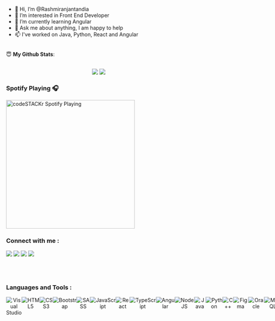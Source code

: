 - 👋 Hi, I’m @Rashmiranjantandia
- 👀 I’m interested in Front End Developer
- 🌱 I’m currently learning Angular
- 💞️ Ask me about anything, I am happy to help
- 📫 I've worked on Java, Python, React and Angular

<!---
Rashmiranjantandia/Rashmiranjantandia is a ✨ special ✨ repository because its `README.md` (this file) appears on your GitHub profile.
You can click the Preview link to take a look at your changes.
--->
<br/>
<summary> 😇 <b> My Github Stats</b>: </summary>
<br/>
<p align="center">
<img src="https://github-readme-stats.vercel.app/api?username=rashmiranjantandia&show_icons=true&theme=radical&line_height=27">

<img src="https://github-readme-stats.vercel.app/api/top-langs/?username=rashmiranjantandia&theme=radical">

<br /> 

### Spotify Playing 🎧 

[<img src="https://now-playing-codestackr.vercel.app/api/spotify-playing" alt="codeSTACKr Spotify Playing" width="350" />](https://music.youtube.com/watch?v=Bd-2-9MOO68&list=RDAMVMBd-2-9MOO68)


### Connect with me :

[<img src="https://img.shields.io/badge/@rashmi_tandia%20-%231DA1F2.svg?&style=for-the-badge&logo=Twitter&logoColor=white"/>](https://twitter.com/rashmi_tandia)
[<img src="https://img.shields.io/badge/rashmi_studio%20-%23FF0000.svg?&style=for-the-badge&logo=YouTube&logoColor=white"/>](https://www.youtube.com/channel/UCMG92haHffdyuRS3MN6fXYA)
[<img src="https://img.shields.io/badge/Rashmi%20Ranjan%20-%230B65C3.svg?&style=for-the-badge&logo=LinkedIn&logoColor=white"/>](https://www.linkedin.com/in/rashmi-ranjan-tandia/)
[<img src="https://img.shields.io/badge/__expr3ss.2.impr3ss__%20-%23E4405F.svg?&style=for-the-badge&logo=Instagram&logoColor=white"/>](https://www.instagram.com/__expr3ss.2.impr3ss__/)
  
<!-- <a href='#' id='youtube'><img align="left" alt="rashmiranjan | YouTube" width="28px" src="https://image.flaticon.com/icons/png/512/1384/1384060.png" /></a>
<a href='https://twitter.com/rashmi_tandia' id='twitter'><img align="left" alt="rashmiranjan | Twitter" width="28px" src="https://image.flaticon.com/icons/png/512/733/733579.png" /></a>
<a href='https://www.linkedin.com/in/rashmi-ranjan-tandia/' id='linkedin'><img align="left" alt="rashmiranjan | LinkedIn" width="26px" src="https://image.flaticon.com/icons/png/512/174/174857.png" /></a>
<a href='https://www.instagram.com/__expr3ss.2.impr3ss__/' id='instagram'><img align="left" alt="rashmiranjan | Instagram" width="26px" src="https://image.flaticon.com/icons/png/512/2111/2111463.png" /></a> -->
  
<br />
<br />

### Languages and Tools :

<div align="center" style="display: flex" >
<img  alt="Visual Studio" src="https://img.shields.io/badge/VisualStudio-5C2D91.svg?style=for-the-badge&logo=visual-studio&logoColor=white"/>
<img  alt="HTML5" src="https://img.shields.io/badge/html5-%23E34F26.svg?style=for-the-badge&logo=html5&logoColor=white"/>
<img  alt="CSS3" src="https://img.shields.io/badge/css3-%231572B6.svg?style=for-the-badge&logo=css3&logoColor=white"/>
<img  alt="Bootstrap" src="https://img.shields.io/badge/bootstrap-%23563D7C.svg?style=for-the-badge&logo=bootstrap&logoColor=white"/>
<img alt="SASS" src="https://img.shields.io/badge/SASS-hotpink.svg?style=for-the-badge&logo=SASS&logoColor=white"/>
<img  alt="JavaScript" src="https://img.shields.io/badge/javascript-%23323330.svg?style=for-the-badge&logo=javascript&logoColor=%23F7DF1E"/>
<img  alt="React" src="https://img.shields.io/badge/react-%2320232a.svg?style=for-the-badge&logo=react&logoColor=%2361DAFB"/>
<img  alt="TypeScript" src="https://img.shields.io/badge/typescript-%23007ACC.svg?style=for-the-badge&logo=typescript&logoColor=white"/>
<img  alt="Angular" src="https://img.shields.io/badge/angular-%23DD0031.svg?style=for-the-badge&logo=angular&logoColor=white"/>
<img  alt="NodeJS" src="https://img.shields.io/badge/node.js-%2343853D.svg?style=for-the-badge&logo=node-dot-js&logoColor=white"/>
<img  alt="Java" src="https://img.shields.io/badge/java-%23ED8B00.svg?style=for-the-badge&logo=java&logoColor=white"/>
<img  alt="Python" src="https://img.shields.io/badge/python-%2314354C.svg?style=for-the-badge&logo=python&logoColor=white"/>
<img  alt="C++" src="https://img.shields.io/badge/c++-%2300599C.svg?style=for-the-badge&logo=c%2B%2B&ogoColor=white"/>
<img  alt="Figma" src="https://img.shields.io/badge/figma-%23F24E1E.svg?style=for-the-badge&logo=figma&logoColor=white"/>
<img  alt="Oracle" src ="https://img.shields.io/badge/oracle-%23F00000.svg?style=for-the-badge&logo=oracle&logoColor=white" />
<img  alt="MySQL" src="https://img.shields.io/badge/mysql-%2300f.svg?style=for-the-badge&logo=mysql&logoColor=white"/>
<img  alt="MongoDB" src ="https://img.shields.io/badge/MongoDB-%234ea94b.svg?style=for-the-badge&logo=mongodb&logoColor=white"/>
<img  alt="GitLab" src="https://img.shields.io/badge/gitlab-%23181717.svg?style=for-the-badge&logo=gitlab&logoColor=white"/>
<img  alt="GitHub" src="https://img.shields.io/badge/github-%23121011.svg?style=for-the-badge&logo=github&logoColor=white"/>
</div>
<br />
<br />
